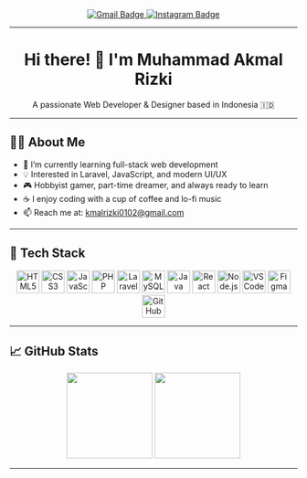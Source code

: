 <div align="center">
  <a href="mailto:kmalrizki0102@gmail.com" target="_blank">
    <img src="https://img.shields.io/badge/Gmail-D14836?style=for-the-badge&logo=gmail&logoColor=white" alt="Gmail Badge"/>
  </a>
  <a href="https://www.instagram.com/akmal02r?igsh=aHN5M2d5azFpNzFo" target="_blank">
    <img src="https://img.shields.io/badge/Instagram-E4405F?style=for-the-badge&logo=instagram&logoColor=white" alt="Instagram Badge"/>
  </a>
</div>

---

<h1 align="center">Hi there! 👋 I'm Muhammad Akmal Rizki</h1>

<p align="center">A passionate Web Developer & Designer based in Indonesia 🇮🇩</p>

---

## 👨‍💻 About Me

- 🔭 I’m currently learning full-stack web development
- 💡 Interested in Laravel, JavaScript, and modern UI/UX
- 🎮 Hobbyist gamer, part-time dreamer, and always ready to learn
- ☕ I enjoy coding with a cup of coffee and lo-fi music
- 📫 Reach me at: [kmalrizki0102@gmail.com](mailto:kmalrizki0102@gmail.com)

---

## 🧰 Tech Stack

<div align="center">
  <img src="https://cdn.jsdelivr.net/gh/devicons/devicon/icons/html5/html5-original.svg" height="40" alt="HTML5"/>
  <img src="https://cdn.jsdelivr.net/gh/devicons/devicon/icons/css3/css3-original.svg" height="40" alt="CSS3"/>
  <img src="https://cdn.jsdelivr.net/gh/devicons/devicon/icons/javascript/javascript-original.svg" height="40" alt="JavaScript"/>
  <img src="https://cdn.jsdelivr.net/gh/devicons/devicon/icons/php/php-original.svg" height="40" alt="PHP"/>
  <img src="https://cdn.jsdelivr.net/gh/devicons/devicon/icons/laravel/laravel-plain.svg" height="40" alt="Laravel"/>
  <img src="https://cdn.jsdelivr.net/gh/devicons/devicon/icons/mysql/mysql-original.svg" height="40" alt="MySQL"/>
  <img src="https://cdn.jsdelivr.net/gh/devicons/devicon/icons/java/java-original.svg" height="40" alt="Java"/>
  <img src="https://cdn.jsdelivr.net/gh/devicons/devicon/icons/react/react-original.svg" height="40" alt="React"/>
  <img src="https://cdn.jsdelivr.net/gh/devicons/devicon/icons/nodejs/nodejs-original.svg" height="40" alt="Node.js"/>
  <img src="https://cdn.jsdelivr.net/gh/devicons/devicon/icons/vscode/vscode-original.svg" height="40" alt="VS Code"/>
  <img src="https://cdn.jsdelivr.net/gh/devicons/devicon/icons/figma/figma-original.svg" height="40" alt="Figma"/>
  <img src="https://cdn.jsdelivr.net/gh/devicons/devicon/icons/github/github-original.svg" height="40" alt="GitHub"/>
</div>

---

## 📈 GitHub Stats

<div align="center">
  <img src="https://github-readme-stats.vercel.app/api?username=Arzxy&show_icons=true&theme=dracula&count_private=true&hide_border=true" height="150" />
  <img src="https://streak-stats.demolab.com?user=Arzxy&theme=dracula&hide_border=true&date_format=M%20j%5B%2C%20Y%5D" height="150" />
</div>

---

<!---
akmalrizki0102/akmalrizki0102 is a ✨ special ✨ repository because its `README.md` (this file) appears on your GitHub profile.
--->
